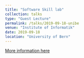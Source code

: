 ```yaml
---
title: "Software Skill lab"
collection: talks
type: "Guest Lecture"
permalink: /talks/2019-09-18-unibe
venue: "Institute of Informatik"
date: 2019-09-18
location: "University of Bern"
---
```


[More information here](https://poojaruhal.github.io/files/Software-skills-lab.pdf)
